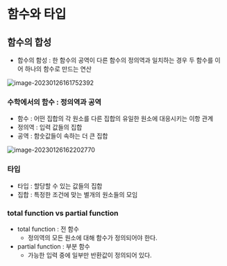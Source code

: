 # 함수와 타입

## 함수의 합성

* 합수의 함성 : 한 함수의 공역이 다른 함수의 정의역과 일치하는 경우 두 함수를 이어 하나의 함수로 만드는 연산

![image-20230126161752392](../images/230126-함수와_타입/image-20230126161752392.png)



### 수학에서의 함수 : 정의역과 공역

* 함수 : 어떤 집합의 각 원소를 다른 집합의 유일한 원소에 대응시키는 이항 관계
* 정의역 : 입력 값들의 집합
* 공역 : 함숫값들이 속하는 더 큰 집합

![image-20230126162202770](../images/230126-함수와_타입/image-20230126162202770.png)





### 타입

* 타입 : 할당할 수 있는 값들의 집합
* 집합 : 특정한 조건에 맞는 별개의 원소들의 모임



### total function vs partial function

* total function : 전 함수
  * 정의역의 모든 원소에 대해 함수가 정의되어야 한다.
* partial function : 부분 함수
  * 가능한 입력 중에 일부만 반환값이 정의되어 있다.